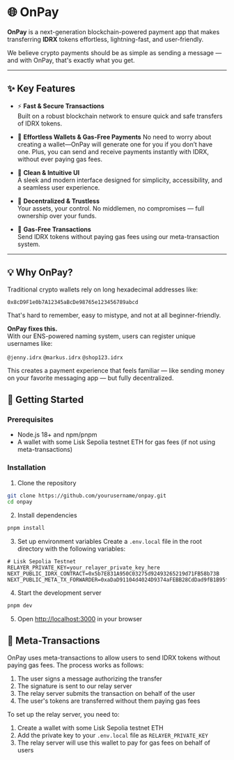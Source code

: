 # 🌐 OnPay

**OnPay** is a next-generation blockchain-powered payment app that makes transferring **IDRX** tokens effortless, lightning-fast, and user-friendly.

We believe crypto payments should be as simple as sending a message — and with OnPay, that's exactly what you get.

---

## ✨ Key Features

- ⚡ **Fast & Secure Transactions**  
  Built on a robust blockchain network to ensure quick and safe transfers of IDRX tokens.

- 🧠 **Effortless Wallets & Gas-Free Payments**
No need to worry about creating a wallet—OnPay will generate one for you if you don’t have one. Plus, you can send and receive payments instantly with IDRX, without ever paying gas fees.

- 🎨 **Clean & Intuitive UI**  
  A sleek and modern interface designed for simplicity, accessibility, and a seamless user experience.

- 🔐 **Decentralized & Trustless**  
  Your assets, your control. No middlemen, no compromises — full ownership over your funds.

- 💸 **Gas-Free Transactions**  
  Send IDRX tokens without paying gas fees using our meta-transaction system.

---

## 💡 Why OnPay?

Traditional crypto wallets rely on long hexadecimal addresses like:

`0x8cD9F1e0b7A12345aBcDe98765e123456789abcd`


That's hard to remember, easy to mistype, and not at all beginner-friendly.

**OnPay fixes this.**  
With our ENS-powered naming system, users can register unique usernames like:


`@jenny.idrx` `@markus.idrx` `@shop123.idrx`

This creates a payment experience that feels familiar — like sending money on your favorite messaging app — but fully decentralized.

## 🚀 Getting Started

### Prerequisites

- Node.js 18+ and npm/pnpm
- A wallet with some Lisk Sepolia testnet ETH for gas fees (if not using meta-transactions)

### Installation

1. Clone the repository
```bash
git clone https://github.com/yourusername/onpay.git
cd onpay
```

2. Install dependencies
```bash
pnpm install
```

3. Set up environment variables
Create a `.env.local` file in the root directory with the following variables:
```
# Lisk Sepolia Testnet
RELAYER_PRIVATE_KEY=your_relayer_private_key_here
NEXT_PUBLIC_IDRX_CONTRACT=0x5b7E831A950C03275d92493265219d71FB58b73B
NEXT_PUBLIC_META_TX_FORWARDER=0xaDaD91104d4024D9374aFEBB28CdDad9fB1B95f3
```

4. Start the development server
```bash
pnpm dev
```

5. Open [http://localhost:3000](http://localhost:3000) in your browser

## 🔧 Meta-Transactions

OnPay uses meta-transactions to allow users to send IDRX tokens without paying gas fees. The process works as follows:

1. The user signs a message authorizing the transfer
2. The signature is sent to our relay server
3. The relay server submits the transaction on behalf of the user
4. The user's tokens are transferred without them paying gas fees

To set up the relay server, you need to:

1. Create a wallet with some Lisk Sepolia testnet ETH
2. Add the private key to your `.env.local` file as `RELAYER_PRIVATE_KEY`
3. The relay server will use this wallet to pay for gas fees on behalf of users
